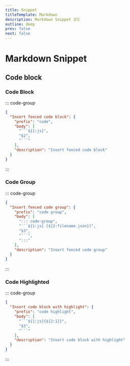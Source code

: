 ```yaml
---
title: Snippet
titleTemplate: Markdown
description: Markdown Snippet 코드
outline: deep
prev: false
next: false
---
```


# Markdown Snippet

## Code block

### Code Block

::: code-group

<!-- prettier-ignore -->
````json [markdown.json]
{
  "Insert fenced code block": {
    "prefix": "code",
    "body": [
      "```${1:js}",
      "$2",
      "```"
    ],
    "description": "Insert fenced code block"
  }
}
````

:::

### Code Group

::: code-group

<!-- prettier-ignore -->
```json [markdown.json]
{
  "Insert fenced code group": {
    "prefix": "code group",
    "body": [
      "::: code-group",
      "```${1:js} [${2:filename.json}]",
      "$3",
      "```",
      ":::"
    ],
    "description": "Insert fenced code group"
  }
}
```

:::

### Code Highlighted

::: code-group

<!-- prettier-ignore -->
```json [markdown.json]
{
  "Insert code block with highlight": {
    "prefix": "code highlight",
    "body": [
      "```${1:js}{${2:1}}",
      "$3",
      "```"
    ],
    "description": "Insert code block with highlight"
  }
}
```

:::
